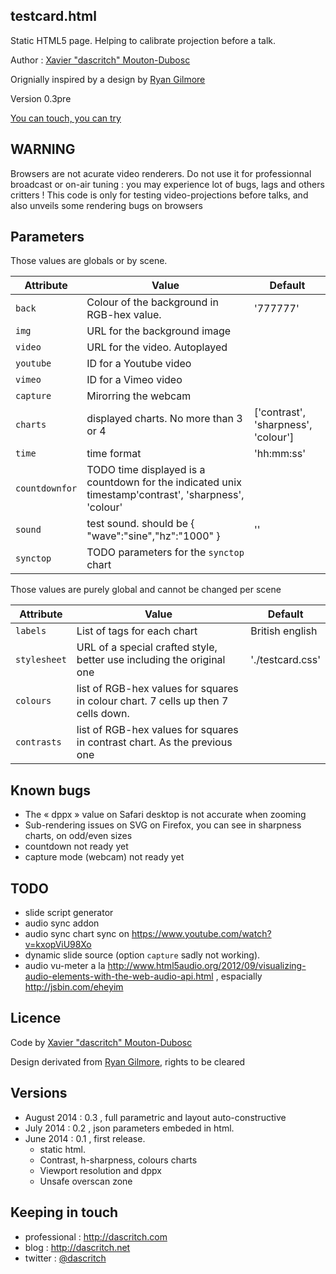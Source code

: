 testcard.html
--------------

Static HTML5 page. Helping to calibrate projection before a talk.

Author :  [Xavier "dascritch" Mouton-Dubosc](http://dascritch.com)

Orignially inspired by a design by [Ryan Gilmore](http://www.urbanspaceman.net/urbanspaceman/index.php?/print/tv-test-card/)

Version 0.3pre

[You can touch, you can try](http://dascritch.github.io/testcard.html/)

WARNING
-------
Browsers are not acurate video renderers. Do not use it for professionnal broadcast or on-air tuning : you may experience lot of bugs, lags and others critters !
This code is only for testing video-projections before talks, and also unveils some rendering bugs on browsers

Parameters
----------
Those values are globals or by scene.

|Attribute|Value                                              |Default|
|---------|---------------------------------------------------|-------|
|`back`   |Colour of the background in RGB-hex value.         |'777777'|
|`img`    |URL for the background image                       ||
|`video`  |URL for the video. Autoplayed                      ||
|`youtube`|ID for a Youtube video                             ||
|`vimeo`  |ID for a Vimeo video                               ||
|`capture`|Mirorring the webcam                               ||
|`charts` |displayed charts. No more than 3 or 4              |['contrast', 'sharpness', 'colour']|
|`time`   | time format                                       |'hh:mm:ss'|
|`countdownfor`|TODO time displayed is a countdown for the indicated unix timestamp'contrast', 'sharpness', 'colour'||
|`sound`  |test sound. should be { "wave":"sine","hz":"1000" }            |''|
|`synctop`|TODO parameters for the `synctop` chart            ||

Those values are purely global and cannot be changed per scene

|Attribute|Value                                              |Default|
|---------|---------------------------------------------------|-------|
|`labels` |List of tags for each chart                        |British english|
|`stylesheet`|URL of a special crafted style, better use including the original one|'./testcard.css'|
|`colours`|list of RGB-hex values for squares in colour chart. 7 cells up then 7 cells down.||
|`contrasts`|list of RGB-hex values for squares in contrast chart. As the previous one||

Known bugs
----------
* The « dppx » value on Safari desktop is not accurate when zooming
* Sub-rendering issues on SVG on Firefox, you can see in sharpness charts, on odd/even sizes
* countdown not ready yet
* capture mode (webcam) not ready yet

TODO
----
* slide script generator
* audio sync addon
* audio sync chart sync on https://www.youtube.com/watch?v=kxopViU98Xo
* dynamic slide source (option `capture` sadly not working).
 * audio vu-meter a la <http://www.html5audio.org/2012/09/visualizing-audio-elements-with-the-web-audio-api.html> , espacially <http://jsbin.com/eheyim>

Licence
-------

Code by [Xavier "dascritch" Mouton-Dubosc](http://dascritch.com)

Design derivated from [Ryan Gilmore](http://www.urbanspaceman.net/), rights to be cleared

Versions
--------
* August 2014 : 0.3 , full parametric and layout auto-constructive
* July 2014 : 0.2 , json parameters embeded in html.
* June 2014 : 0.1 , first release.
  * static html.
  * Contrast, h-sharpness, colours charts
  * Viewport resolution and dppx
  * Unsafe overscan zone

Keeping in touch
----------------
* professional : <http://dascritch.com>
* blog : <http://dascritch.net>
* twitter : [@dascritch](https://twitter.com/dascritch)
